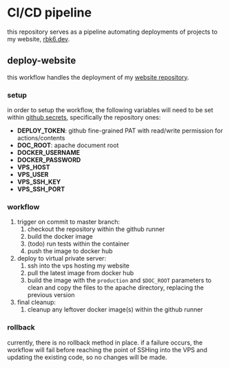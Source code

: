 # CI/CD pipeline

this repository serves as a pipeline automating deployments of projects to my website, [rbk6.dev](https://rbk6.dev).

## deploy-website

this workflow handles the deployment of my [website repository](https://github.com/rbk6/website).

### setup

in order to setup the workflow, the following variables will need to be set within [github secrets](https://docs.github.com/en/actions/security-for-github-actions/security-guides/using-secrets-in-github-actions), specifically the repository ones:

- **DEPLOY_TOKEN**: github fine-grained PAT with read/write permission for actions/contents
- **DOC_ROOT**: apache document root
- **DOCKER_USERNAME**
- **DOCKER_PASSWORD**
- **VPS_HOST**
- **VPS_USER**
- **VPS_SSH_KEY**
- **VPS_SSH_PORT**

### workflow

1. trigger on commit to master branch:
   1. checkout the repository within the github runner
   1. build the docker image
   1. (todo) run tests within the container
   1. push the image to docker hub
2. deploy to virtual private server:
   1. ssh into the vps hosting my website
   1. pull the latest image from docker hub
   1. build the image with the `production` and `$DOC_ROOT` parameters to clean and copy the files to the apache directory, replacing the previous version
3. final cleanup:
   1. cleanup any leftover docker image(s) within the github runner

### rollback

currently, there is no rollback method in place. if a failure occurs, the workflow will fail before reaching the point of SSHing into the VPS and updating the existing code, so no changes will be made.
